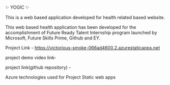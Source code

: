 ✨ YOGIC ✨

This is a web based application developed for health related based website.

This web based health application has been developed for the accomplishment of Future Ready Talent Internship program launched by Microsoft, Future Skills Prime, Github and EY.

Project Link - https://victorious-smoke-066ad4600.2.azurestaticapps.net

project demo video link-

project link(github repository) - 

Azure technologies used for Project
Static web apps
